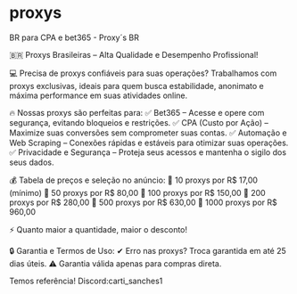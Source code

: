 # proxys
BR para CPA e bet365 - Proxy´s BR

🇧🇷 Proxys Brasileiras – Alta Qualidade e Desempenho Profissional!

💻 Precisa de proxys confiáveis para suas operações? Trabalhamos com proxys exclusivas, ideais para quem busca estabilidade, anonimato e máxima performance em suas atividades online.

🔥 Nossas proxys são perfeitas para:
✅ Bet365 – Acesse e opere com segurança, evitando bloqueios e restrições.
✅ CPA (Custo por Ação) – Maximize suas conversões sem comprometer suas contas.
✅ Automação e Web Scraping – Conexões rápidas e estáveis para otimizar suas operações.
✅ Privacidade e Segurança – Proteja seus acessos e mantenha o sigilo dos seus dados.

💰 Tabela de preços e seleção no anúncio:
🔹 10 proxys por R$ 17,00 (mínimo)
🔹 50 proxys por R$ 80,00
🔹 100 proxys por R$ 150,00
🔹 200 proxys por R$ 280,00
🔹 500 proxys por R$ 630,00
🔹 1000 proxys por R$ 960,00

⚡ Quanto maior a quantidade, maior o desconto!


🔒 Garantia e Termos de Uso:
✔ Erro nas proxys? Troca garantida em até 25 dias úteis.
⚠ Garantia válida apenas para compras direta.

Temos referência!
Discord:carti_sanches1
